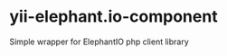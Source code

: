 yii-elephant.io-component
=========================

Simple wrapper for ElephantIO php client library
